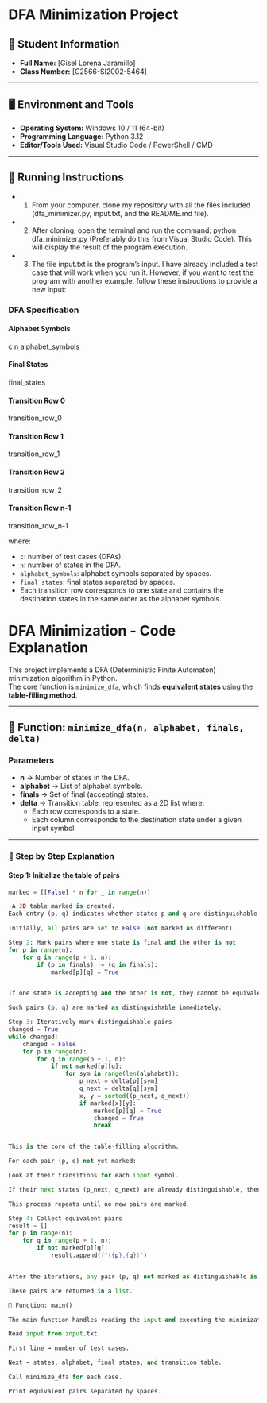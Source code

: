# DFA Minimization Project

## 📌 Student Information
- **Full Name:** [Gisel Lorena Jaramillo]  
- **Class Number:** [C2566-SI2002-5464]  

---

## 🖥️ Environment and Tools
- **Operating System:** Windows 10 / 11 (64-bit)  
- **Programming Language:** Python 3.12  
- **Editor/Tools Used:** Visual Studio Code / PowerShell / CMD  

---

## 🚀 Running Instructions

 - 1. From your computer, clone my repository with all the files included (dfa_minimizer.py, input.txt, and the README.md file).

 - 2. After cloning, open the terminal and run the command:
python dfa_minimizer.py
(Preferably do this from Visual Studio Code). This will display the result of the program execution.

 - 3. The file input.txt is the program’s input. I have already included a test case that will work when you run it.
However, if you want to test the program with another example, follow these instructions to provide a new input:

### DFA Specification

#### Alphabet Symbols
c n alphabet_symbols

#### Final States
final_states

#### Transition Row 0
transition_row_0

#### Transition Row 1
transition_row_1

#### Transition Row 2
transition_row_2

#### Transition Row n-1
transition_row_n-1

where: 
- `c`: number of test cases (DFAs).  
- `n`: number of states in the DFA.  
- `alphabet_symbols`: alphabet symbols separated by spaces.  
- `final_states`: final states separated by spaces.  
- Each transition row corresponds to one state and contains the destination states in the same order as the alphabet symbols.

# DFA Minimization - Code Explanation

This project implements a DFA (Deterministic Finite Automaton) minimization algorithm in Python.  
The core function is `minimize_dfa`, which finds **equivalent states** using the **table-filling method**.

---

## 📌 Function: `minimize_dfa(n, alphabet, finals, delta)`

### Parameters
- **n** → Number of states in the DFA.  
- **alphabet** → List of alphabet symbols.  
- **finals** → Set of final (accepting) states.  
- **delta** → Transition table, represented as a 2D list where:
  - Each row corresponds to a state.  
  - Each column corresponds to the destination state under a given input symbol.

---

### 🔎 Step by Step Explanation

#### **Step 1: Initialize the table of pairs**
```python
marked = [[False] * n for _ in range(n)]

-A 2D table marked is created.
Each entry (p, q) indicates whether states p and q are distinguishable.

Initially, all pairs are set to False (not marked as different).

Step 2: Mark pairs where one state is final and the other is not
for p in range(n):
    for q in range(p + 1, n):
        if (p in finals) != (q in finals):
            marked[p][q] = True


If one state is accepting and the other is not, they cannot be equivalent.

Such pairs (p, q) are marked as distinguishable immediately.

Step 3: Iteratively mark distinguishable pairs
changed = True
while changed:
    changed = False
    for p in range(n):
        for q in range(p + 1, n):
            if not marked[p][q]:
                for sym in range(len(alphabet)):
                    p_next = delta[p][sym]
                    q_next = delta[q][sym]
                    x, y = sorted((p_next, q_next))
                    if marked[x][y]:
                        marked[p][q] = True
                        changed = True
                        break


This is the core of the table-filling algorithm.

For each pair (p, q) not yet marked:

Look at their transitions for each input symbol.

If their next states (p_next, q_next) are already distinguishable, then (p, q) must also be distinguishable.

This process repeats until no new pairs are marked.

Step 4: Collect equivalent pairs
result = []
for p in range(n):
    for q in range(p + 1, n):
        if not marked[p][q]:
            result.append(f"({p},{q})")


After the iterations, any pair (p, q) not marked as distinguishable is equivalent.

These pairs are returned in a list.

📌 Function: main()

The main function handles reading the input and executing the minimization.

Read input from input.txt.

First line → number of test cases.

Next → states, alphabet, final states, and transition table.

Call minimize_dfa for each case.

Print equivalent pairs separated by spaces.
